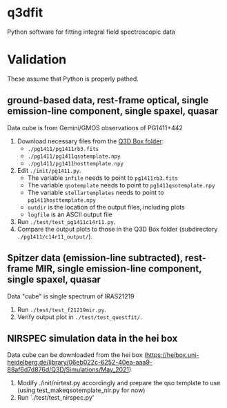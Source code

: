 # q3dfit
Python software for fitting integral field spectroscopic data

# Validation

These assume that Python is properly pathed.

## ground-based data, rest-frame optical, single emission-line component, single spaxel, quasar

Data cube is from Gemini/GMOS observations of PG1411+442 

1. Download necessary files from the [Q3D Box folder](https://rhodes.box.com/s/q4zsp63ps01olkkh846k1nzbfw744gns):
   - `./pg1411/pg1411rb3.fits`
   - `./pg1411/pg1411qsotemplate.npy`
   - `./pg1411/pg1411hosttemplate.npy`
2. Edit `./init/pg1411.py`.
   - The variable `infile` needs to point to `pg1411rb3.fits`
   - The variable `qsotemplate` needs to point to `pg1411qsotemplate.npy`
   - The variable `stellartemplates` needs to point to `pg1411hosttemplate.npy`
   - `outdir` is the location of the output files, including plots
   - `logfile` is an ASCII output file
3. Run `./test/test_pg1411c14r11.py`.
4. Compare the output plots to those in the Q3D Box folder (subdirectory `./pg1411/c14r11_output/`).

## Spitzer data (emission-line subtracted), rest-frame MIR, single emission-line component, single spaxel, quasar

Data "cube" is single spectrum of IRAS21219

1. Run `./test/test_f21219mir.py`.
2. Verify output plot in `./test/test_questfit/`.


## NIRSPEC simulation data in the hei box

Data cube can be downloaded from the hei box (https://heibox.uni-heidelberg.de/library/06eb022c-6252-40ea-aaa9-88af6d7d876d/Q3D/Simulations/May_2021)

1. Modify ./init/nirtest.py accordingly and prepare the qso template to use (using test_makeqsotemplate_nir.py for now)
2. Run `./test/test_nirspec.py'
